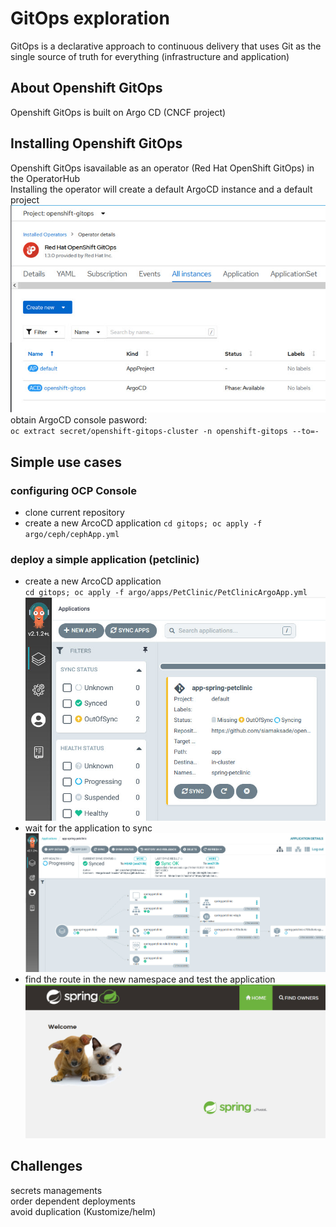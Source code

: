 # GitOps exploration
GitOps is a declarative approach to continuous delivery that uses Git as the single source of truth for everything (infrastructure and application)
## About Openshift GitOps
Openshift GitOps is built on Argo CD (CNCF project)
## Installing Openshift GitOps
Openshift GitOps isavailable as an operator (Red Hat OpenShift GitOps) in the OperatorHub\
Installing the operator will create a default ArgoCD instance and a default project\
![Image](./images/init.jpg)\
obtain ArgoCD console pasword:\
`oc extract secret/openshift-gitops-cluster -n openshift-gitops --to=-`

## Simple use cases
### configuring OCP Console
- clone current repository
- create a new ArcoCD application
`cd gitops; oc apply -f argo/ceph/cephApp.yml`
### deploy a simple application (petclinic)
- create a new ArcoCD application\
`cd gitops; oc apply -f argo/apps/PetClinic/PetClinicArgoApp.yml`
![Image](./images/petclinic-outofsync.jpg)
- wait for the application to sync\
![Image](./images/petclinic-sync.jpg)
- find the route in the new namespace and test the application\
![Image](./images/petclinic.jpg)
## Challenges
secrets managements\
order dependent deployments\
avoid duplication (Kustomize/helm)
